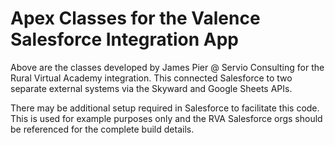 # Apex Classes for the Valence Salesforce Integration App

Above are the classes developed by James Pier @ Servio Consulting for the Rural Virtual Academy integration. This connected Salesforce to two separate external systems via the Skyward and Google Sheets APIs. 

There may be additional setup required in Salesforce to facilitate this code. This is used for example purposes only and the RVA Salesforce orgs should be referenced for the complete build details.